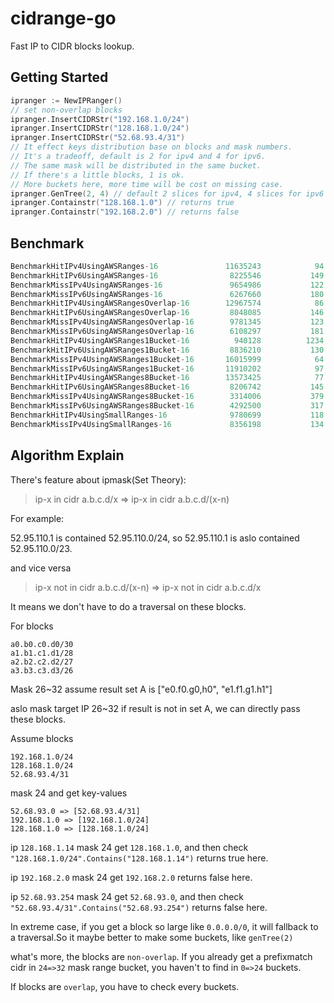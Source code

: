 # cidrange-go

Fast IP to CIDR blocks lookup.

## Getting Started

```go
ipranger := NewIPRanger()
// set non-overlap blocks
ipranger.InsertCIDRStr("192.168.1.0/24")
ipranger.InsertCIDRStr("128.168.1.0/24")
ipranger.InsertCIDRStr("52.68.93.4/31")
// It effect keys distribution base on blocks and mask numbers.
// It's a tradeoff, default is 2 for ipv4 and 4 for ipv6.
// The same mask will be distributed in the same bucket.
// If there's a little blocks, 1 is ok.
// More buckets here, more time will be cost on missing case.
ipranger.GenTree(2, 4) // default 2 slices for ipv4, 4 slices for ipv6
ipranger.Containstr("128.168.1.0") // returns true
ipranger.Containstr("192.168.2.0") // returns false
```

## Benchmark

```go
BenchmarkHitIPv4UsingAWSRanges-16            	11635243	        94.09 ns/op
BenchmarkHitIPv6UsingAWSRanges-16            	 8225546	       149.1 ns/op
BenchmarkMissIPv4UsingAWSRanges-16           	 9654986	       122.0 ns/op
BenchmarkMissIPv6UsingAWSRanges-16           	 6267660	       180.3 ns/op
BenchmarkHitIPv4UsingAWSRangesOverlap-16     	12967574	        86.77 ns/op
BenchmarkHitIPv6UsingAWSRangesOverlap-16     	 8048085	       146.8 ns/op
BenchmarkMissIPv4UsingAWSRangesOverlap-16    	 9781345	       123.2 ns/op
BenchmarkMissIPv6UsingAWSRangesOverlap-16    	 6108297	       181.1 ns/op
BenchmarkHitIPv4UsingAWSRanges1Bucket-16     	  940128	      1234 ns/op
BenchmarkHitIPv6UsingAWSRanges1Bucket-16     	 8836210	       130.6 ns/op
BenchmarkMissIPv4UsingAWSRanges1Bucket-16    	16015999	        64.97 ns/op
BenchmarkMissIPv6UsingAWSRanges1Bucket-16    	11910202	        97.63 ns/op
BenchmarkHitIPv4UsingAWSRanges8Bucket-16     	13573425	        77.51 ns/op
BenchmarkHitIPv6UsingAWSRanges8Bucket-16     	 8206742	       145.2 ns/op
BenchmarkMissIPv4UsingAWSRanges8Bucket-16    	 3314006	       379.0 ns/op
BenchmarkMissIPv6UsingAWSRanges8Bucket-16    	 4292500	       317.9 ns/op
BenchmarkHitIPv4UsingSmallRanges-16          	 9780699	       118.6 ns/op
BenchmarkMissIPv4UsingSmallRanges-16         	 8356198	       134.3 ns/op
```

## Algorithm Explain

There's feature about ipmask(Set Theory):

> ip-x in cidr a.b.c.d/x => ip-x in cidr a.b.c.d/(x-n)

For example:

52.95.110.1 is contained 52.95.110.0/24, so 52.95.110.1 is aslo contained 52.95.110.0/23.

and vice versa

> ip-x not in cidr a.b.c.d/(x-n) => ip-x not in cidr a.b.c.d/x

It means we don't have to do a traversal on these blocks.

For blocks
```
a0.b0.c0.d0/30
a1.b1.c1.d1/28
a2.b2.c2.d2/27
a3.b3.c3.d3/26
```

Mask 26~32 assume result set A is ["e0.f0.g0,h0", "e1.f1.g1.h1"]

aslo mask target IP 26~32 if result is not in set A, we can directly pass these blocks.

Assume blocks
```
192.168.1.0/24
128.168.1.0/24
52.68.93.4/31
```
mask 24 and get key-values
```
52.68.93.0 => [52.68.93.4/31]
192.168.1.0 => [192.168.1.0/24]
128.168.1.0 => [128.168.1.0/24]
```
ip `128.168.1.14` mask 24 get `128.168.1.0`, and then check `"128.168.1.0/24".Contains("128.168.1.14")` returns true here.

ip `192.168.2.0` mask 24 get `192.168.2.0` returns false here.

ip `52.68.93.254` mask 24 get `52.68.93.0`, and then check `"52.68.93.4/31".Contains("52.68.93.254")` returns false here.

In extreme case, if you get a block so large like `0.0.0.0/0`, it will fallback to a traversal.So it maybe better to make some buckets, like `genTree(2)`

what's more, the blocks are `non-overlap`. If you already get a prefixmatch cidr in `24=>32` mask range bucket, you haven't to find in `0=>24` buckets.

If blocks are `overlap`, you have to check every buckets.

